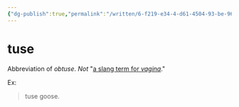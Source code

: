 ```yaml
---
{"dg-publish":true,"permalink":"/written/6-f219-e34-4-d61-4504-93-be-96-eb-72-aebc-88/","dgHomeLink":true,"dgPassFrontmatter":false}
---
```


# tuse


Abbreviation of *obtuse*. *Not* "[a slang term for *vagina*](https://www.urbandictionary.com/define.php?term=tuse)."

Ex:

> tuse goose.